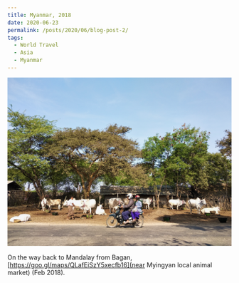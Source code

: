 ```yaml
---
title: Myanmar, 2018
date: 2020-06-23
permalink: /posts/2020/06/blog-post-2/
tags:
  - World Travel
  - Asia
  - Myanmar
---
```


![](/photograph/myanmar.bagan1.png)

On the way back to Mandalay from Bagan, [https://goo.gl/maps/QLafEiSzY5xecfb16](near Myingyan local animal market) (Feb 2018).

